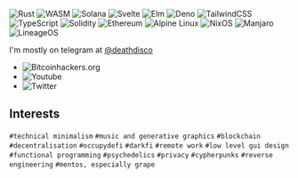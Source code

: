 ![Rust](https://img.shields.io/badge/rust-%23000000.svg?style=for-the-badge&logo=rust&logoColor=white)
![WASM](https://img.shields.io/badge/WASM-%23000000?style=for-the-badge&logo=webassembly&logoColor=white)
![Solana](https://img.shields.io/badge/Solana-%23000000?logo=scrutinizerci&style=for-the-badge&logoColor=white)
![Svelte](https://img.shields.io/badge/svelte-%23000000.svg?style=for-the-badge&logo=svelte&logoColor=white)
![Elm](https://img.shields.io/badge/Elm-%23000000?style=for-the-badge&logo=elm&logoColor=white)
![Deno](https://img.shields.io/badge/deno-%23000000?logo=deno&style=for-the-badge)
![TailwindCSS](https://img.shields.io/badge/tailwind_css-%23000000.svg?style=for-the-badge&logo=tailwind-css&logoColor=white)
![TypeScript](https://img.shields.io/badge/typescript-%23000000.svg?style=for-the-badge&logo=typescript&logoColor=white)
![Solidity](https://img.shields.io/badge/Solidity-%23000000.svg?style=for-the-badge&logo=solidity&logoColor=white)
![Ethereum](https://img.shields.io/badge/Ethereum-%23000000?style=for-the-badge&logo=Ethereum&logoColor=white)
![Alpine Linux](https://img.shields.io/badge/Alpine_Linux-%23000000.svg?style=for-the-badge&logo=alpine-linux&logoColor=white)
![NixOS](https://img.shields.io/badge/Nix-%23000000.svg?style=for-the-badge&logo=nixos&logoColor=white)
![Manjaro](https://img.shields.io/badge/Manjaro-%23000000?style=for-the-badge&logo=Manjaro&logoColor=white)
![LineageOS](https://img.shields.io/badge/lineage_os-%23000000?style=for-the-badge&logo=lineageos&logoColor=white)

I'm mostly on telegram at [@deathdisco](https://t.me/deathdisco)

- ![Bitcoinhackers.org](https://img.shields.io/mastodon/follow/000141408?domain=https%3A%2F%2Fbitcoinhackers.org&label=bitcoinhackers.org&style=social)
- ![Youtube](https://img.shields.io/youtube/channel/views/UCthp5QLzF9dIvtq-EaBmkig?style=social)
- ![Twitter](https://img.shields.io/twitter/follow/_deathdisco_?label=%40deathdisco&style=social)

## Interests
`#technical minimalism` `#music and generative graphics` `#blockchain` `#decentralisation` `#occupydefi` `#darkfi` `#remote work` `#low level gui design` `#functional programming` `#psychedelics` `#privacy` `#cypherpunks` `#reverse engineering` `#mentos, especially grape`
